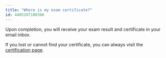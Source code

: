 ```yaml
---
title: "Where is my exam certificate?"
id: 4405107180306
---
```


Upon completion, you will receive your exam result and certificate in your email inbox.

If you lost or cannot find your certificate, you can always visit the [certification page](https://certifications.arduino.cc).
